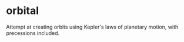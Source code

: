 # orbital

Attempt at creating orbits using Kepler's laws of planetary motion, with precessions included.

